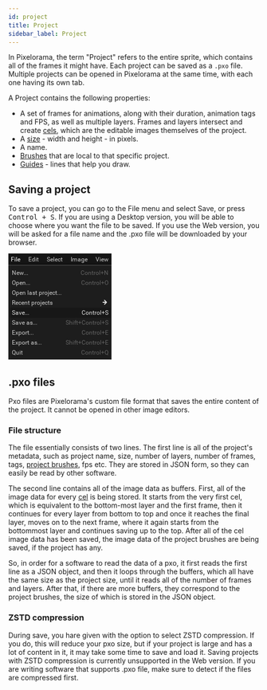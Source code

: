 ```yaml
---
id: project
title: Project
sidebar_label: Project
---
```


In Pixelorama, the term "Project" refers to the entire sprite, which contains all of the frames it might have. Each project can be saved as a `.pxo` file. Multiple projects can be opened in Pixelorama at the same time, with each one having its own tab.

A Project contains the following properties:
- A set of frames for animations, along with their duration, animation tags and FPS, as well as multiple layers. Frames and layers intersect and create [cels](cel), which are the editable images themselves of the project.
- A [size](../user_manual/transforming/#scale) - width and height - in pixels.
- A name.
- [Brushes](brush) that are local to that specific project.
- [Guides](../user_manual/user_interface/canvas/#rulers-and-guides) - lines that help you draw.

## Saving a project
To save a project, you can go to the File menu and select Save, or press <kbd>Control + S</kbd>. If you are using a Desktop version, you will be able to choose where you want the file to be saved. If you use the Web version, you will be asked for a file name and the .pxo file will be downloaded by your browser.

![Save Project](../../static/img/save_project.png)

## .pxo files
Pxo files are Pixelorama's custom file format that saves the entire content of the project. It cannot be opened in other image editors.

### File structure
The file essentially consists of two lines. The first line is all of the project's metadata, such as project name, size, number of layers, number of frames, tags, [project brushes](brush), fps etc. They are stored in JSON form, so they can easily be read by other software.

The second line contains all of the image data as buffers. First, all of the image data for every [cel](cel) is being stored. It starts from the very first cel, which is equivalent to the bottom-most layer and the first frame, then it continues for every layer from bottom to top and once it reaches the final layer, moves on to the next frame, where it again starts from the bottommost layer and continues saving up to the top. After all of the cel image data has been saved, the image data of the project brushes are being saved, if the project has any.

So, in order for a software to read the data of a pxo, it first reads the first line as a JSON object, and then it loops through the buffers, which all have the same size as the project size, until it reads all of the number of frames and layers. After that, if there are more buffers, they correspond to the project brushes, the size of which is stored in the JSON object.

### ZSTD compression
During save, you hare given with the option to select ZSTD compression. If you do, this will reduce your pxo size, but if your project is large and has a lot of content in it, it may take some time to save and load it. Saving projects with ZSTD compression is currently unsupported in the Web version. If you are writing software that supports .pxo file, make sure to detect if the files are compressed first.
